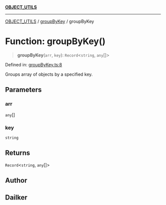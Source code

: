 [**OBJECT_UTILS**](../../README.md)

***

[OBJECT_UTILS](../../README.md) / [groupByKey](../README.md) / groupByKey

# Function: groupByKey()

> **groupByKey**(`arr`, `key`): `Record`\<`string`, `any`[]\>

Defined in: [groupByKey.ts:8](https://github.com/dailker/everyutil/blob/d26b9d67d6bfd1ddd7a2a1a3cc3211a1e2d63d08/src/object/groupByKey.ts#L8)

Groups array of objects by a specified key.

## Parameters

### arr

`any`[]

### key

`string`

## Returns

`Record`\<`string`, `any`[]\>

## Author

## Dailker
